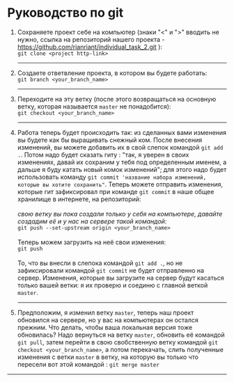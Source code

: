 # Руководство по git

1. Сохраняете проект себе на компьютер (знаки "<" и ">" вводить не нужно, ссылка на репозиторий нашего проекта - https://github.com/rianriant/individual_task_2.git ):\
   `git clone <project http-link>`
   ***
2. Создаете ответвление проекта, в котором вы будете работать:\
   `git branch <your_branch_name>`
   ***
3. Переходите на эту ветку (после этого возвращаться на основную ветку, которая называется `master` не понадобится):\
   `git checkout <your_branch_name>`
   ***
4. Работа теперь будет происходить так: из сделанных вами изменения вы будете как бы выращивать снежный ком. После внесения изменений, вы можете добавить их в свой слепок командой `git add .`. Потом надо будет сказать гиту : "так, я уверен в своих изменениях, давай их сохраним у тебя под определенным именем, а дальше я буду катать новый комок изменений"; для этого надо будет использовать команду `git commit 'название набора изменений, которые вы хотите сохранить"`. Теперь можете отправить изменения, которые гит зафиксировал при команде `git commit` в наше общее хранилище в интернете, на репозиторий:\
   \
    _свою ветку вы пока создали только у себя на компьютере, давайте создадим её и у нас на сервере такой командой:_\
    `git push --set-upstream origin <your_branch_name>`\
    \
    Теперь можем загрузить на неё свои изменения:\
    `git push`\
    \
    То, что вы внесли в слепока командой `git add .`, но не зафиксировали командой `git commit` не будет отправленно на сервер.
   Изменения, которые вы загрузите на сервер будут касаться только вашей ветки: я их проверю и соединю с главной веткой `master`.

   ***

5. Предположим, я изменил ветку `master`, теперь наш проект обновился на сервере, но у вас на компьютерах он остался прежним. Что делать, чтобы ваша локальная версия тоже обновилась? Надо вернуться на ветку `master`, обновить её командой `git pull`, затем перейти в свою свобственную ветку командой `git checkout <your_branch_name>`, а потом перекачать, слить полученные изменения с ветки `master` в ветку, на которую вы только что пересели вот этой командой : `git merge master`

---
